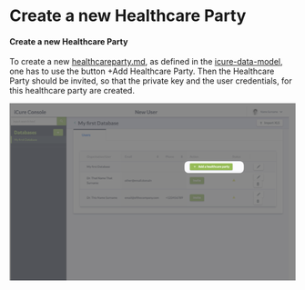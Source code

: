 # Create a new Healthcare Party

#### Create a new Healthcare Party

To create a new [healthcareparty.md](../../icure-data-stack/rest-api-calls/healthcareparty.md "mention"), as defined in the [icure-data-model](../../icure-data-stack/icure-data-model/ "mention"), one has to use the button +Add Healthcare Party. Then the Healthcare Party should be invited, so that the private key and the user credentials, for this healthcare party are created.&#x20;

![](<../../.gitbook/assets/image (38).png>)

